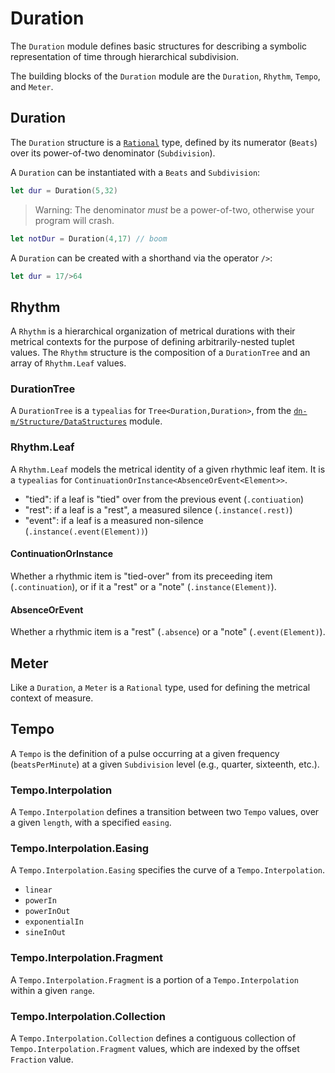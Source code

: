 # Duration

The `Duration` module defines basic structures for describing a symbolic representation of time through hierarchical subdivision.

The building blocks of the `Duration` module are the `Duration`, `Rhythm`, `Tempo`, and `Meter`.

## Duration

The `Duration` structure is a [`Rational`](https://github.com/dn-m/Math/blob/master/Sources/Math/Rational.swift) type, defined by its numerator (`Beats`) over its power-of-two denominator (`Subdivision`).

A `Duration` can be instantiated with a `Beats` and `Subdivision`:

```Swift
let dur = Duration(5,32)
```

> Warning: The denominator _must_ be a power-of-two, otherwise your program will crash.

```Swift
let notDur = Duration(4,17) // boom
```

A `Duration` can be created with a shorthand via the operator `/>`:

```Swift
let dur = 17/>64
```

## Rhythm

A `Rhythm` is a hierarchical organization of metrical durations with their metrical contexts for the purpose of defining arbitrarily-nested tuplet values. The `Rhythm` structure is the composition of a `DurationTree` and an array of `Rhythm.Leaf` values.

### DurationTree

A `DurationTree` is a `typealias` for `Tree<Duration,Duration>`, from the [`dn-m/Structure/DataStructures`](https://dn-m.github.io/Packages/Structure/Modules/DataStructures/index.html) module.

### Rhythm.Leaf

A `Rhythm.Leaf` models the metrical identity of a given rhythmic leaf item. It is a `typealias` for `ContinuationOrInstance<AbsenceOrEvent<Element>>`.

 - "tied": if a leaf is "tied" over from the previous event (`.contiuation`)
 - "rest": if a leaf is a "rest", a measured silence (`.instance(.rest)`)
 - "event": if a leaf is a measured non-silence (`.instance(.event(Element))`)

#### ContinuationOrInstance<Element>

Whether a rhythmic item is "tied-over" from its preceeding item (`.continuation`), or if it a "rest" or a "note" (`.instance(Element)`).

#### AbsenceOrEvent<Element>

Whether a rhythmic item is a "rest" (`.absence`) or a "note" (`.event(Element)`).

## Meter

Like a `Duration`, a `Meter` is a `Rational` type, used for defining the metrical context of measure.

## Tempo

A `Tempo` is the definition of a pulse occurring at a given frequency (`beatsPerMinute`) at a given `Subdivision` level (e.g., quarter, sixteenth, etc.).

### Tempo.Interpolation

A `Tempo.Interpolation` defines a transition between two `Tempo` values, over a given `length`, with a specified `easing`.

### Tempo.Interpolation.Easing

A `Tempo.Interpolation.Easing` specifies the curve of a `Tempo.Interpolation`. 

- `linear`
- `powerIn`
- `powerInOut`
- `exponentialIn`
- `sineInOut`

### Tempo.Interpolation.Fragment

A `Tempo.Interpolation.Fragment` is a portion of a `Tempo.Interpolation` within a given `range`.

### Tempo.Interpolation.Collection

A `Tempo.Interpolation.Collection` defines a contiguous collection of `Tempo.Interpolation.Fragment` values, which are indexed by the offset `Fraction` value.
